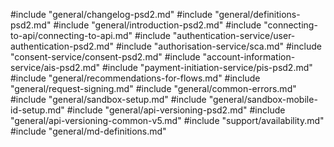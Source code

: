 #include "general/changelog-psd2.md"
#include "general/definitions-psd2.md"
#include "general/introduction-psd2.md"
#include "connecting-to-api/connecting-to-api.md"
#include "authentication-service/user-authentication-psd2.md"
#include "authorisation-service/sca.md"
#include "consent-service/consent-psd2.md"
#include "account-information-service/ais-psd2.md"
#include "payment-initiation-service/pis-psd2.md"
#include "general/recommendations-for-flows.md"
#include "general/request-signing.md"
#include "general/common-errors.md"
#include "general/sandbox-setup.md"
#include "general/sandbox-mobile-id-setup.md"
#include "general/api-versioning-psd2.md"
#include "general/api-versioning-common-v5.md"
#include "support/availability.md"
#include "general/md-definitions.md"
